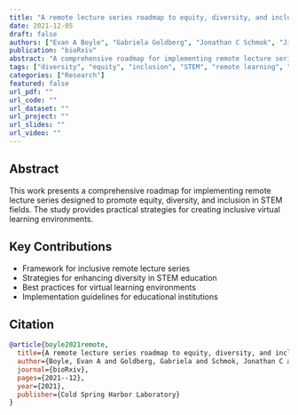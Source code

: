 ```yaml
---
title: "A remote lecture series roadmap to equity, diversity, and inclusion in STEM"
date: 2021-12-05
draft: false
authors: ["Evan A Boyle", "Gabriela Goldberg", "Jonathan C Schmok", "Jillybeth Burgado", "Fabiana Izidro Layng", "Hannah A Grunwald", "Kylie M Balotin", "Michael S Cuoco", "Keng-Chi Chang", "Gertrude Ecklu-Mensah", "Noorsher Ahmed", "et al."]
publication: "bioRxiv"
abstract: "A comprehensive roadmap for implementing remote lecture series to promote equity, diversity, and inclusion in STEM education and research."
tags: ["diversity", "equity", "inclusion", "STEM", "remote learning", "education"]
categories: ["Research"]
featured: false
url_pdf: ""
url_code: ""
url_dataset: ""
url_project: ""
url_slides: ""
url_video: ""
---
```


## Abstract

This work presents a comprehensive roadmap for implementing remote lecture series designed to promote equity, diversity, and inclusion in STEM fields. The study provides practical strategies for creating inclusive virtual learning environments.

## Key Contributions

- Framework for inclusive remote lecture series
- Strategies for enhancing diversity in STEM education
- Best practices for virtual learning environments
- Implementation guidelines for educational institutions

## Citation

```bibtex
@article{boyle2021remote,
  title={A remote lecture series roadmap to equity, diversity, and inclusion in STEM},
  author={Boyle, Evan A and Goldberg, Gabriela and Schmok, Jonathan C and Burgado, Jillybeth and Layng, Fabiana Izidro and Grunwald, Hannah A and Balotin, Kylie M and Cuoco, Michael S and Chang, Keng-Chi and Ecklu-Mensah, Gertrude and others},
  journal={bioRxiv},
  pages={2021--12},
  year={2021},
  publisher={Cold Spring Harbor Laboratory}
}
``` 